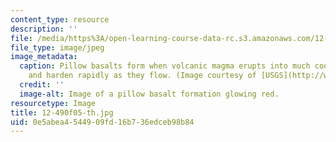 ```yaml
---
content_type: resource
description: ''
file: /media/https%3A/open-learning-course-data-rc.s3.amazonaws.com/12-490-advanced-igneous-petrology-fall-2005/0e5abea4544909fd16b736edceb98b84_12-490f05-th.jpg
file_type: image/jpeg
image_metadata:
  caption: Pillow basalts form when volcanic magma erupts into much cooler air/water
    and harden rapidly as they flow. (Image courtesy of [USGS](http://www.usgs.gov/).)
  credit: ''
  image-alt: Image of a pillow basalt formation glowing red.
resourcetype: Image
title: 12-490f05-th.jpg
uid: 0e5abea4-5449-09fd-16b7-36edceb98b84
---
```

